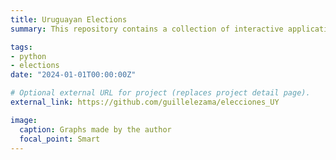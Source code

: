 ```yaml
---
title: Uruguayan Elections
summary: This repository contains a collection of interactive applications and Jupyter Notebooks designed to explore and analyze Uruguay’s electoral data from 2004 through 2024.  By leveraging Uruguay’s unique voter ID system and precinct-level data, I built interactive apps that let anyone explore how voting preferences have changed (or stayed consistent) from 2004 onward—across different age groups, neighborhoods, and more. This work also led to a collaboration with Semanario Búsqueda, where the tools and data were featured. If you’d like a deeper look at the methodology or results, check out my GitHub repo.

tags:
- python
- elections
date: "2024-01-01T00:00:00Z"

# Optional external URL for project (replaces project detail page).
external_link: https://github.com/guillelezama/elecciones_UY

image: 
  caption: Graphs made by the author
  focal_point: Smart
---
```

